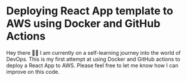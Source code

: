 # Deploying React App template to AWS using Docker and GitHub Actions

Hey there 👋🏽 
I am currently on a self-learning journey into the world of DevOps. This is my first attempt at using Docker and GitHub actions to deploy a React App to AWS.
Please feel free to let me know how I can improve on this code.
